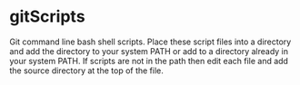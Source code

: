 # gitScripts
Git command line bash shell scripts.
Place these script files into a directory and add the directory to your system PATH or add to a directory already in your system PATH. If scripts are not in the path then edit each file and add the source directory at the top of the file.

